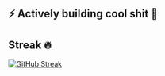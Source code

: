 ## ⚡ Actively building cool shit 👋

## Streak 🔥
[![GitHub Streak](https://github-readme-streak-stats.herokuapp.com?user=admica&theme=dark&border_radius=4.2)](https://git.io/streak-stats)
